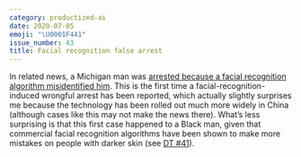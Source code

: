 ```yaml
---
category: productized-ai
date: 2020-07-05
emoji: "\U0001F441"
issue_number: 43
title: Facial recognition false arrest
---
```


In related news, a Michigan man was [arrested because a facial recognition algorithm misidentified him](https://www.nytimes.com/2020/06/24/technology/facial-recognition-arrest.html?utm_campaign=Dynamically%20Typed&utm_medium=email&utm_source=Revue%20newsletter).
This is the first time a facial-recognition-induced wrongful arrest has been reported, which actually slightly surprises me because the technology has been rolled out much more widely in China (although cases like this may not make the news there).
What’s less surprising is that this first case happened to a Black man, given that commercial facial recognition algorithms have been shown to make more mistakes on people with darker skin (see [DT #41](https://dynamicallytyped.com/issues/41-black-lives-matter-highlighting-ml-ai-products-research-and-climate-projects-by-black-creators-251381?utm_campaign=Dynamically%20Typed&utm_medium=email&utm_source=Revue%20newsletter)).